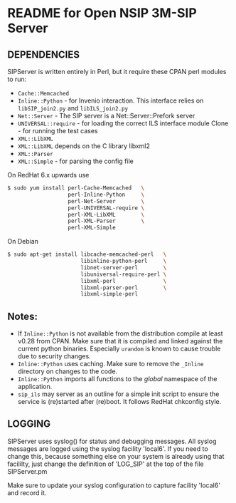 README for Open NSIP 3M-SIP Server
==================================

DEPENDENCIES
------------

SIPServer is written entirely in Perl, but it require these CPAN perl modules to run:

- `Cache::Memcached`
- `Inline::Python` - for Invenio interaction. This interface relies on `libSIP_join2.py` and `libILS_join2.py`
- `Net::Server` - The SIP server is a Net::Server::Prefork server
- `UNIVERSAL::require` - for loading the correct ILS interface module Clone - for running the test cases
- `XML::LibXML`
- `XML::LibXML` depends on the C library libxml2
- `XML::Parser`
- `XML::Simple` - for parsing the config file

On RedHat 6.x upwards use

```bash
$ sudo yum install perl-Cache-Memcached   \
                   perl-Inline-Python     \
                   perl-Net-Server        \
                   perl-UNIVERSAL-require \
                   perl-XML-LibXML        \
                   perl-XML-Parser        \
                   perl-XML-Simple
```

On Debian

```bash
$ sudo apt-get install libcache-memcached-perl   \
                       libinline-python-perl     \
                       libnet-server-perl        \
                       libuniversal-require-perl \
                       libxml-perl               \
                       libxml-parser-perl        \
                       libxml-simple-perl
```

Notes:
------

- If `Inline::Python` is not available from the distribution compile at least v0.28 from CPAN. Make sure that it is compiled and linked against the current python binaries. Especially `urandom` is known to cause trouble due to security changes.
- `Inline::Python` uses caching. Make sure to remove the `_Inline` directory on changes to the code.
- `Inline::Python` imports all functions to the _global_ namespace of the application.
- `sip_ils` may server as an outline for a simple init script to ensure the service is (re)started after (re)boot. It follows RedHat chkconfig style.


LOGGING
-------

SIPServer uses syslog() for status and debugging messages.  All syslog messages are logged using the syslog facility 'local6'.  If you need to change this, because something else on your system is already using that facililty, just change the definition of 'LOG_SIP' at the top of the file SIPServer.pm

Make sure to update your syslog configuration to capture facility 'local6' and record it.
